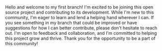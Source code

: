 Hello and welcome to my first branch! I'm excited to be joining this open source project and contributing to its development. While I'm new to this community, I'm eager to learn and lend a helping hand wherever I can. If you see something in my branch that could be improved or have suggestions for how I can better contribute, please don't hesitate to reach out. I'm open to feedback and collaboration, and I'm committed to helping this project grow and thrive. Thank you for the opportunity to be a part of this community!
